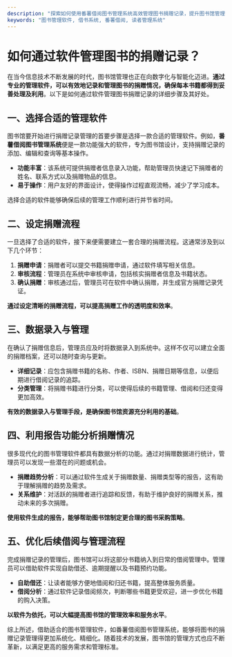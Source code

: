 ```yaml
---
description: "探索如何使用番薯借阅图书管理系统高效管理图书捐赠记录，提升图书馆管理效率。"
keywords: "图书管理软件, 借书系统, 番薯借阅, 读者管理系统"
---
```

# 如何通过软件管理图书的捐赠记录？

在当今信息技术不断发展的时代，图书馆管理也正在向数字化与智能化迈进。**通过专业的管理软件，可以有效地记录和管理图书的捐赠情况，确保每本书籍都得到妥善处理及利用**。以下是如何通过软件管理图书捐赠记录的详细步骤及其好处。

## 一、选择合适的管理软件

图书馆要开始进行捐赠记录管理的首要步骤是选择一款合适的管理软件。例如，**番薯借阅图书管理系统**便是一款功能强大的软件，专为图书馆设计，支持捐赠记录的添加、编辑和查询等基本操作。

- **功能丰富**：该系统可提供捐赠者信息录入功能，帮助管理员快速记下捐赠者的姓名、联系方式以及捐赠物品的信息。
- **易于操作**：用户友好的界面设计，使得操作过程直观流畅，减少了学习成本。

选择合适的软件能够确保后续的管理工作顺利进行并节省时间。

## 二、设定捐赠流程

一旦选择了合适的软件，接下来便需要建立一套合理的捐赠流程。这通常涉及到以下几个环节：

1. **捐赠申请**：捐赠者可以提交书籍捐赠申请，通过软件填写相关信息。
2. **审核流程**：管理员在系统中审核申请，包括核实捐赠者信息及书籍状态。
3. **确认捐赠**：审核通过后，管理员可在软件中确认捐赠，并生成官方捐赠记录凭证。

**通过设定清晰的捐赠流程，可以提高捐赠工作的透明度和效率**。

## 三、数据录入与管理

在确认了捐赠信息后，管理员应及时将数据录入到系统中。这样不仅可以建立全面的捐赠档案，还可以随时查询与更新。

- **详细记录**：应包含捐赠书籍的名称、作者、ISBN、捐赠日期等信息，以便后期进行借阅记录的追踪。
- **分类管理**：将捐赠书籍进行分类，可以使得后续的书籍管理、借阅和归还变得更加高效。

**有效的数据录入与管理手段，是确保图书馆资源充分利用的基础**。

## 四、利用报告功能分析捐赠情况

很多现代化的图书管理软件都具有数据分析的功能。通过对捐赠数据进行统计，管理员可以发现一些潜在的问题或机会。

- **捐赠趋势分析**：可以通过软件生成关于捐赠数量、捐赠类型等的报告，这有助于理解捐赠的趋势及需求。
- **关系维护**：对活跃的捐赠者进行追踪和反馈，有助于维护良好的捐赠关系，推动未来的多次捐赠。

**使用软件生成的报告，能够帮助图书馆制定更合理的图书采购策略**。

## 五、优化后续借阅与管理流程

完成捐赠记录的管理后，图书馆可以将这部分书籍纳入到日常的借阅管理中。管理员可以借助软件实现自助借还、逾期提醒以及书籍预约功能。

- **自助借还**：让读者能够方便地借阅和归还书籍，提高整体服务质量。
- **借阅分析**：通过软件记录借阅频次，判断哪些书籍更受欢迎，进一步优化书籍的购入决策。

**以软件为依托，可以大幅提高图书馆的管理效率和服务水平**。

综上所述，借助适合的图书管理软件，如番薯借阅图书管理系统，能够将图书的捐赠记录管理得更加系统化、精细化。随着技术的发展，图书馆的管理方式也应不断革新，以满足更高的服务需求和管理标准。
